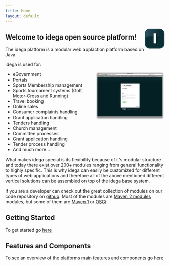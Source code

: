 ```yaml
---
title: Home
layout: default
---
```


<a style="float:right;" href="images/idega_i_glossy_512.png"><img src="images/idega_i_glossy_64.png"/></a>

Welcome to idega open source platform!
--------------------------------------

The idega platform is a modular web applaction platform based on Java

idega is used for:

<a style="float:right" href="images/login.png"><img src="images/login-sm.png"/></a>

 * eGovernment
 * Portals
 * Sports Membership management
 * Sports tournament systems (Golf, Motor-Cross and Running)
 * Travel booking
 * Online sales
 * Consumer complaints handling
 * Grant application handling
 * Tenders handling
 * Church management
 * Committee processes
 * Grant application handling
 * Tender process handling
 * And much more...

What makes idega special is its flexibility because of it's modular structure and today there exist over 200+ modules ranging from general functionality to highly specific.
This is why idega can easily be customized for different types of web applications and therefore all of the above mentioned different vertical solutions can be assembled on top of the idega base system.

If you are a developer can check out the great collection of modules on our code repository on [github](http://github.com/idega). Most of the modules are [Maven 2 modules](http://maven.apache.org) modules, but some of them are [Maven 1](http://maven.apache.org/maven-1.x/) or [OSGi](http://www.osgi.org)

Getting Started
--------------

To get started go [here](gettingstarted.html)


Features and Components
--------------

To see an overview of the platforms main features and components go [here](components.html)
